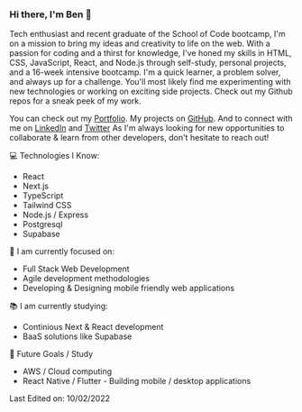 ### Hi there, I'm Ben 👋 

Tech enthusiast and recent graduate of the School of Code bootcamp, I'm on a mission to bring my ideas and creativity to life on the web. With a passion for coding and a thirst for knowledge, I've honed my skills in HTML, CSS, JavaScript, React, and Node.js through self-study, personal projects, and a 16-week intensive bootcamp. I'm a quick learner, a problem solver, and always up for a challenge. You'll most likely find me experimenting with new technologies or working on exciting side projects. Check out my Github repos for a sneak peek of my work.

You can check out my [Portfolio](https://bennyfreemantle.netlify.app/). My projects on [GitHub](https://github.com/bennyfreemantle). And to connect with me on [LinkedIn](https://www.linkedin.com/in/ben-freemantle/) and [Twitter](https://twitter.com/bennyfreemantle) As I'm always looking for new opportunities to collaborate & learn from other developers, don't hesitate to reach out!

:computer: Technologies I Know:
- React
- Next.js
- TypeScript
- Tailwind CSS
- Node.js / Express
- Postgresql
- Supabase

:telescope: I am currently focused on:
- Full Stack Web Development
- Agile development methodologies
- Developing & Designing mobile friendly web applications

:books: I am currently studying:
- Continious Next & React development
- BaaS solutions like Supabase

:crystal_ball: Future Goals / Study
- AWS / Cloud computing
- React Native / Flutter - Building mobile / desktop applications

Last Edited on: 10/02/2022

